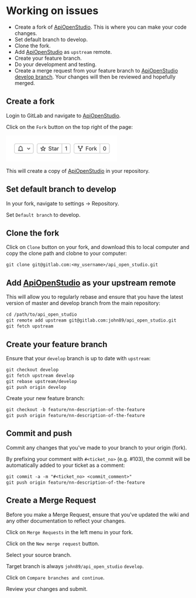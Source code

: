 Working on issues
=================

* Create a fork of [ApiOpenStudio][gitlab]. This is where you can make your code
  changes.
* Set default branch to develop.
* Clone the fork.
* Add [ApiOpenStudio][gitlab] as ```upstream``` remote.
* Create your feature branch.
* Do your development and testing.
* Create a merge request from your feature branch
  to [ApiOpenStudio develop branch][gitlab]. Your changes will then be reviewed
  and hopefully merged.

Create a fork
-------------

Login to GitLab and navigate to [ApiOpenStudio][gitlab].

Click on the ```Fork``` button on the top right of the page:

![Create a fork button][create_fork]

This will create a copy of [ApiOpenStudio][gitlab] in your repository.

Set default branch to develop
-----------------------------

In your fork, navigate to settings -> Repository.

Set ```Default branch``` to develop.

Clone the fork
--------------

Click on ```Clone``` button on your fork, and download this to local computer
and copy the clone path and clobne to your computer:

    git clone git@gitlab.com:<my_username>/api_open_studio.git

Add [ApiOpenStudio][gitlab] as your upstream remote
---------------------------------------------------

This will allow you to regularly rebase and ensure that you have the latest
version of master and develop branch from the main repository:

    cd /path/to/api_open_studio
    git remote add upstream git@gitlab.com:john89/api_open_studio.git
    git fetch upstream

Create your feature branch
--------------------------

Ensure that your ```develop``` branch is up to date with ```upstream```:

    git checkout develop
    git fetch upstream develop
    git rebase upstream/develop
    git push origin develop

Create your new feature branch:

    git checkout -b feature/nn-description-of-the-feature
    git push origin feature/nn-description-of-the-feature

Commit and push
---------------

Commit any changes that you've made to your branch to your origin (fork).

By prefixing your comment with ```#<ticket_no>``` (e.g. #103), the commit will
be automatically added to your ticket as a comment:

    git commit -a -m "#<ticket_no> <commit_comment>"
    git push origin feature/nn-description-of-the-feature

Create a Merge Request
----------------------

Before you make a Merge Request, ensure that you've updated the wiki and any
other documentation to reflect your changes.

Click on ```Merge Requests``` in the left menu in your fork.

Click on the ```New merge request``` button.

Select your source branch.

Target branch is always ```john89/api_open_studio``` ```develop```.

Click on ```Compare branches and continue```.

Review your changes and submit.

[gitlab]: https://gitlab.com/john89/api_open_studio

[create_fork]: images/create-fork.png
